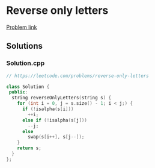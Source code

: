 # Reverse only letters

[Problem link](https://leetcode.com/problems/reverse-only-letters)

## Solutions


### Solution.cpp
```cpp
// https://leetcode.com/problems/reverse-only-letters

class Solution {
 public:
  string reverseOnlyLetters(string s) {
    for (int i = 0, j = s.size() - 1; i < j;) {
      if (!isalpha(s[i]))
        ++i;
      else if (!isalpha(s[j]))
        --j;
      else
        swap(s[i++], s[j--]);
    }
    return s;
  }
};
```